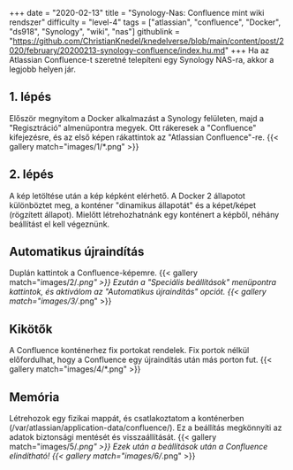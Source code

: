 +++
date = "2020-02-13"
title = "Synology-Nas: Confluence mint wiki rendszer"
difficulty = "level-4"
tags = ["atlassian", "confluence", "Docker", "ds918", "Synology", "wiki", "nas"]
githublink = "https://github.com/ChristianKnedel/knedelverse/blob/main/content/post/2020/february/20200213-synology-confluence/index.hu.md"
+++
Ha az Atlassian Confluence-t szeretné telepíteni egy Synology NAS-ra, akkor a legjobb helyen jár.
## 1. lépés
Először megnyitom a Docker alkalmazást a Synology felületen, majd a "Regisztráció" almenüpontra megyek. Ott rákeresek a "Confluence" kifejezésre, és az első képen rákattintok az "Atlassian Confluence"-re.
{{< gallery match="images/1/*.png" >}}

## 2. lépés
A kép letöltése után a kép képként elérhető. A Docker 2 állapotot különböztet meg, a konténer "dinamikus állapotát" és a képet/képet (rögzített állapot). Mielőtt létrehozhatnánk egy konténert a képből, néhány beállítást el kell végeznünk.
## Automatikus újraindítás
Duplán kattintok a Confluence-képemre.
{{< gallery match="images/2/*.png" >}}
Ezután a "Speciális beállítások" menüpontra kattintok, és aktiválom az "Automatikus újraindítás" opciót.
{{< gallery match="images/3/*.png" >}}

## Kikötők
A Confluence konténerhez fix portokat rendelek. Fix portok nélkül előfordulhat, hogy a Confluence egy újraindítás után más porton fut.
{{< gallery match="images/4/*.png" >}}

## Memória
Létrehozok egy fizikai mappát, és csatlakoztatom a konténerben (/var/atlassian/application-data/confluence/). Ez a beállítás megkönnyíti az adatok biztonsági mentését és visszaállítását.
{{< gallery match="images/5/*.png" >}}
Ezek után a beállítások után a Confluence elindítható!
{{< gallery match="images/6/*.png" >}}